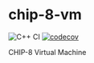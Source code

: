 # chip-8-vm
![C++ CI](https://github.com/antroseco/chip-8-vm/workflows/C++%20CI/badge.svg?branch=master)
[![codecov](https://codecov.io/gh/antroseco/chip-8-vm/branch/master/graph/badge.svg)](https://codecov.io/gh/antroseco/chip-8-vm)

CHIP-8 Virtual Machine
